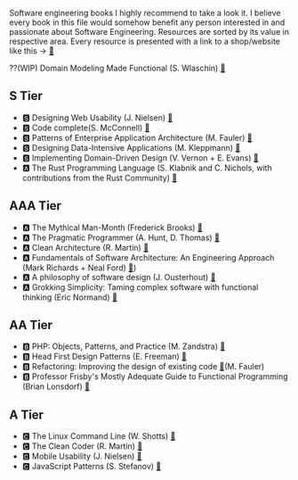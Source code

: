 Software engineering books I highly recommend to take a look it. I believe every book in this file would somehow benefit any person interested in and passionate about Software Engineering.
Resources are sorted by its value in respective area. Every resource is presented with a link to a shop/website like this -> [🔗](https://github.com/supostatekx/read_it)

⁇(WIP) Domain Modeling Made Functional (S. Wlaschin) [🔗](https://www.amazon.com/Domain-Modeling-Made-Functional-Domain-Driven/dp/1680502549)

## S Tier
- 🆂 Designing Web Usability (J. Nielsen) [🔗](https://www.amazon.com/gp/product/B01FKSUEVQ/)
- 🆂 Code complete(S. McConnell) [🔗](https://www.amazon.com/Code-Complete-Steve-Mcconnell/dp/9350041243/)
- 🆂 Patterns of Enterprise Application Architecture (M. Fauler) [🔗](https://www.amazon.com/Patterns-Enterprise-Application-Architecture-Martin/dp/0321127420/)
- 🆂 Designing Data-Intensive Applications (M. Kleppmann) [🔗](https://www.amazon.com/Designing-Data-Intensive-Applications-Reliable-Maintainable/dp/1449373321/)
- 🆂 Implementing Domain-Driven Design (V. Vernon +  E. Evans) [🔗](https://www.amazon.com/Implementing-Domain-Driven-Design-Vaughn-Vernon/dp/0321834577/)
- 🅰 The Rust Programming Language (S. Klabnik and C. Nichols, with contributions from the Rust Community) [🔗](https://doc.rust-lang.org/book/)

## AAA Tier
- 🅰 The Mythical Man-Month (Frederick Brooks) [🔗](https://www.amazon.com/Mythical-Man-Month-Software-Engineering-Anniversary/dp/0201835959)
- 🅰 The Pragmatic Programmer (A. Hunt, D. Thomas) [🔗](https://www.amazon.com/Pragmatic-Programmer-Anniversary-Journey-Mastery/dp/B0833FBNHV/)
- 🅰 Clean Architecture (R. Martin) [🔗](https://www.amazon.com/Clean-Architecture-Craftsmans-Software-Structure/dp/0134494164)
- 🅰 Fundamentals of Software Architecture: An Engineering Approach (Mark Richards + Neal Ford) [🔗](https://www.amazon.com/Fundamentals-Software-Architecture-Engineering-Approach/dp/B08X8H15BW))
- 🅰 A philosophy of software design (J. Ousterhout) [🔗](https://www.amazon.com/Philosophy-Software-Design-2nd/dp/173210221X)
- 🅰 Grokking Simplicity: Taming complex software with functional thinking (Eric Normand) [🔗](https://www.amazon.com/Grokking-Simplicity-software-functional-thinking/dp/1617296201/)

## AA Tier
- 🅱 PHP: Objects, Patterns, and Practice (M. Zandstra) [🔗](https://www.amazon.com/PHP-Objects-Patterns-Practice-Enhancements-dp-1484267907/dp/1484267907/)
- 🅱 Head First Design Patterns (E. Freeman) [🔗](https://www.amazon.com/Head-First-Design-Patterns-Brain-Friendly/dp/0596007124)
- 🅱 Refactoring: Improving the design of existing code [🔗](https://www.amazon.com/Refactoring-Improving-Existing-Addison-Wesley-Signature/dp/0134757599/)(M. Fauler)
- 🅱 Professor Frisby's Mostly Adequate Guide to Functional Programming (Brian Lonsdorf) [🔗](https://drboolean.gitbooks.io/mostly-adequate-guide-old/content/ch1.html) 

## A Tier
- 🅲 The Linux Command Line (W. Shotts) [🔗](https://www.amazon.com/Linux-Command-Line-2nd-Introduction/dp/1593279523/)
- 🅲 The Clean Coder (R. Martin) [🔗](https://www.amazon.com/Clean-Coder-Conduct-Professional-Programmers/dp/0137081073)
- 🅲 Mobile Usability (J. Nielsen) [🔗](https://www.amazon.com/gp/product/B009ONZ0MM/)
- 🅲 JavaScript Patterns (S. Stefanov) [🔗](https://www.amazon.com/JavaScript-Patterns-Better-Applications-Coding-ebook/dp/B0046RERXE)
